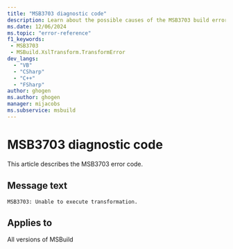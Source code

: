 ```yaml
---
title: "MSB3703 diagnostic code"
description: Learn about the possible causes of the MSB3703 build error, and get troubleshooting tips.
ms.date: 12/06/2024
ms.topic: "error-reference"
f1_keywords:
 - MSB3703
 - MSBuild.XslTransform.TransformError
dev_langs:
  - "VB"
  - "CSharp"
  - "C++"
  - "FSharp"
author: ghogen
ms.author: ghogen
manager: mijacobs
ms.subservice: msbuild
---
```


# MSB3703 diagnostic code

<!-- :::ErrorDefinitionDescription::: -->
<!-- :::editable-content name="introDescription"::: -->
This article describes the MSB3703 error code.
<!-- :::editable-content-end::: -->

## Message text

`MSB3703: Unable to execute transformation.`

<!-- :::editable-content name="postOutputDescription"::: -->
<!--
{StrBegin="MSB3703: "}
-->
<!-- :::editable-content-end::: -->
<!-- :::ErrorDefinitionDescription-end::: -->

## Applies to

All versions of MSBuild
